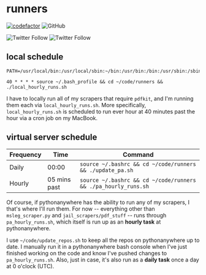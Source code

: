 # runners

[![codefactor](https://www.codefactor.io/repository/github/bfeldman89/runners/badge?style=plastic)](https://www.codefactor.io/repository/github/bfeldman89/runners)
![GitHub](https://img.shields.io/github/license/bfeldman89/runners?style=plastic)

![Twitter Follow](https://img.shields.io/twitter/follow/botfeldman89?style=social)
![Twitter Follow](https://img.shields.io/twitter/follow/bfeldman89?style=social)

## local schedule

```cron
PATH=/usr/local/bin:/usr/local/sbin:~/bin:/usr/bin:/bin:/usr/sbin:/sbin

40 * * * * source ~/.bash_profile && cd ~/code/runners && ./local_hourly_runs.sh
```

I have to locally run all of my scrapers that require `pdfkit`, and I'm running them each via `local_hourly_runs.sh`. More specifically, `local_hourly_runs.sh` is scheduled to run ever hour at 40 minutes past the hour via a cron job on my MacBook.

## virtual server schedule

Frequency|Time|Command
---|---|---
Daily|00:00|`source ~/.bashrc && cd ~/code/runners && ./update_pa.sh`
Hourly|05 mins past|`source ~/.bashrc && cd ~/code/runners && ./pa_hourly_runs.sh`


Of course, if pythonanywhere has the ability to run any of my scrapers, I that's where I'll run them. For now -- everything other than `msleg_scraper.py` and `jail_scrapers/pdf_stuff` -- runs through `pa_hourly_runs.sh`, which itself is run up as an **hourly task** at pythonanywhere.


I use `~/code/update_repos.sh` to keep all the repos on pythonanywhere up to date. I manually run it in a pythonanywhere bash console when I've just finished working on the code and know I've pushed changes to `pa_hourly_runs.sh`. Also, just in case, it's also run as a **daily task** once a day at 0 o'clock (UTC).
